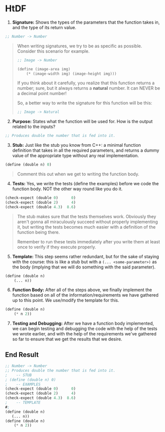 # HtDF

1. **Signature:** Shows the types of the parameters that the function takes in, and the type of its return value.

```lisp
;; Number -> Number
```

> When writing signatures, we try to be as specific as possible. Consider this scenario for example.
>
> ```lisp
> ;; Image -> Number
>
> (define (image-area img)
>     (* (image-width img) (image-height img)))
> ```
>
> If you think about it carefully, you realize that this function returns a number; sure, but it always returns a **natural** number. It can NEVER be a decimal point number!
>
> So, a better way to write the signature for this function will be this:
> 
> ```lisp
> ;; Image -> Natural
> ```

2. **Purpose:** States what the function will be used for. How is the output related to the inputs?

```lisp
;; Produces double the number that is fed into it.
```

3. **Stub:** Just like the stub you know from C++: a minimal function definition that takes in all the required parameters, and returns a dummy value of the appropriate type without any real implementation.

```lisp
(define (double n) 0)
```

> Comment this out when we get to writing the function body.

4. **Tests:** Yes, we write the tests (define the examples) before we code the function body. NOT the other way round like you do it.

```lisp
(check-expect (double 0)      0)
(check-expect (double 2)      4)
(check-expect (double 4.3)  8.6)
```

> The stub makes sure that the tests themselves work. Obviously they aren't gonna all miraculously succeed without properly implementing it, but writing the tests becomes much easier with a definition of the function being there.
>
> Remember to run these tests immediately after you write them at least once to verify if they execute properly.

5. **Template:** This step seems rather redundant, but for the sake of staying with the course: this is like a stub but with a `(... <some-parameter>)` as the body (implying that we will do something with the said parameter).

```lisp
(define (double n)
    (... n))
```

6. **Function Body:** After all of the steps above, we finally implement the function based on all of the information/requirements we have gathered up to this point. We use/modify the template for this.

```lisp
(define (double n)
    (* n 2))
```

7. **Testing and Debugging:** After we have a function body implemented, we can begin testing and debugging the code with the help of the tests we wrote earlier, and with the help of the requirements we've gathered so far to ensure that we get the results that we desire.

## End Result
```lisp
;; Number -> Number
;; Produces double the number that is fed into it.
;    -- STUB
; (define (double n) 0)
;    -- EXAMPLES
(check-expect (double 0)      0)
(check-expect (double 2)      4)
(check-expect (double 4.3)  8.6)
;    -- TEMPLATE
#;
(define (double n)
   (... n))
(define (double n)
    (* n 2))
```